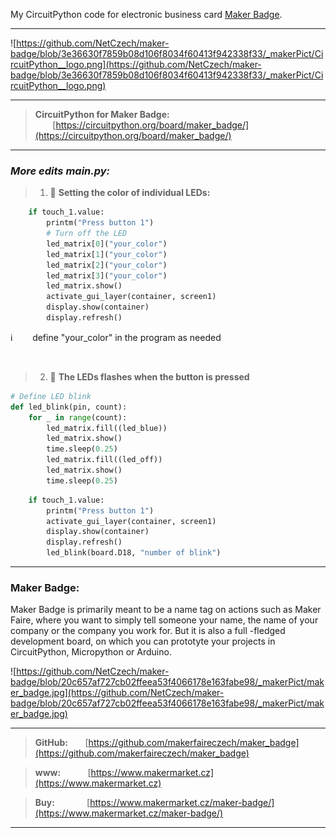 My CircuitPython code for electronic business card [Maker Badge](https://www.makermarket.cz/maker-badge/).

---

![https://github.com/NetCzech/maker-badge/blob/3e36630f7859b08d106f8034f60413f942338f33/_makerPict/CircuitPython__logo.png](https://github.com/NetCzech/maker-badge/blob/3e36630f7859b08d106f8034f60413f942338f33/_makerPict/CircuitPython__logo.png)

---
> **CircuitPython for Maker Badge:** &nbsp;&nbsp;&nbsp;&nbsp;&nbsp;&nbsp;&nbsp;[https://circuitpython.org/board/maker_badge/](https://circuitpython.org/board/maker_badge/)
---

### **More edits main.py*:*

> 1. :memo: **Setting the color of individual LEDs:**

```python
    if touch_1.value:
        printm("Press button 1")
        # Turn off the LED
        led_matrix[0]("your_color")
        led_matrix[1]("your_color")
        led_matrix[2]("your_color")
        led_matrix[3]("your_color")
        led_matrix.show()
        activate_gui_layer(container, screen1) 
        display.show(container)
        display.refresh()
```
:information_source: &nbsp;&nbsp;&nbsp;&nbsp;&nbsp;&nbsp;&nbsp;define "your_color" in the program as needed

&nbsp;
&nbsp;

> 2. :memo: **The LEDs flashes when the button is pressed**

```python
# Define LED blink
def led_blink(pin, count):
    for _ in range(count):
        led_matrix.fill((led_blue))
        led_matrix.show()
        time.sleep(0.25)
        led_matrix.fill((led_off))
        led_matrix.show()
        time.sleep(0.25)
```
```python
    if touch_1.value:
        printm("Press button 1")
        activate_gui_layer(container, screen1)
        display.show(container)
        display.refresh()
        led_blink(board.D18, "number of blink")
```
---

### **Maker Badge:**

Maker Badge is primarily meant to be a name tag on actions such as Maker Faire, where you want to simply tell someone your name, the name of your company or the company you work for. But it is also a full -fledged development board, on which you can prototyte your projects in CircuitPython, Micropython or Arduino.

![https://github.com/NetCzech/maker-badge/blob/20c657af727cb02ffeea53f4066178e163fabe98/_makerPict/maker_badge.jpg](https://github.com/NetCzech/maker-badge/blob/20c657af727cb02ffeea53f4066178e163fabe98/_makerPict/maker_badge.jpg)

---
> **GitHub:**&nbsp;&nbsp;&nbsp;&nbsp;&nbsp;&nbsp;&nbsp;[https://github.com/makerfaireczech/maker_badge](https://github.com/makerfaireczech/maker_badge)

> **www:**&nbsp;&nbsp;&nbsp;&nbsp;&nbsp;&nbsp;&nbsp;&nbsp;&nbsp;&nbsp;&nbsp;[https://www.makermarket.cz](https://www.makermarket.cz)

> **Buy:**&nbsp;&nbsp;&nbsp;&nbsp;&nbsp;&nbsp;&nbsp;&nbsp;&nbsp;&nbsp;&nbsp;&nbsp;&nbsp;[https://www.makermarket.cz/maker-badge/](https://www.makermarket.cz/maker-badge/)
---

